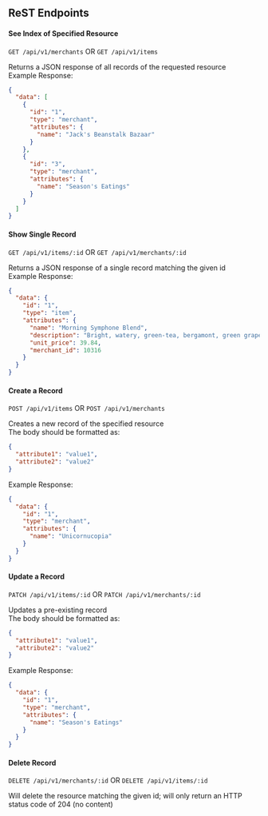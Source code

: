 ## ReST Endpoints

#### See Index of Specified Resource

`GET /api/v1/merchants` OR `GET /api/v1/items`

Returns a JSON response of all records of the requested resource\
Example Response:
```json
{
  "data": [
    {
      "id": "1",
      "type": "merchant",
      "attributes": {
        "name": "Jack's Beanstalk Bazaar"
      }
    },
    {
      "id": "3",
      "type": "merchant",
      "attributes": {
        "name": "Season's Eatings"
      }
    }
  ]
}
```

#### Show Single Record

`GET /api/v1/items/:id` OR `GET /api/v1/merchants/:id`

Returns a JSON response of a single record matching the given id\
Example Response:
```json
{
  "data": {
    "id": "1",
    "type": "item",
    "attributes": {
      "name": "Morning Symphone Blend",
      "description": "Bright, watery, green-tea, bergamont, green grape",
      "unit_price": 39.84,
      "merchant_id": 10316
    }
  }
}
```
#### Create a Record

`POST /api/v1/items` OR `POST /api/v1/merchants`

Creates a new record of the specified resource\
The body should be formatted as:
```json
{
  "attribute1": "value1",
  "attribute2": "value2"
}
```
Example Response:
```json
{
  "data": {
    "id": "1",
    "type": "merchant",
    "attributes": {
      "name": "Unicornucopia"
    }
  }
}
```

#### Update a Record

`PATCH /api/v1/items/:id` OR `PATCH /api/v1/merchants/:id`

Updates a pre-existing record\
The body should be formatted as:
```json
{
  "attribute1": "value1",
  "attribute2": "value2"
}
```
Example Response:
```json
{
  "data": {
    "id": "1",
    "type": "merchant",
    "attributes": {
      "name": "Season's Eatings"
    }
  }
}
```

#### Delete Record

`DELETE /api/v1/merchants/:id` OR `DELETE /api/v1/items/:id`

Will delete the resource matching the given id; will only return an HTTP status code of 204 (no content)
